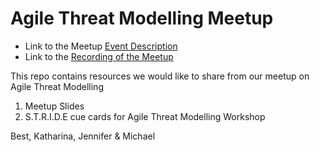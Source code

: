 # Agile Threat Modelling Meetup 

* Link to the Meetup [Event Description](https://www.meetup.com/de-DE/ThoughtWorks-Berlin/events/274764797)
* Link to the [Recording of the Meetup](https://thoughtworks.zoom.us/rec/play/X0eB09IUcBTN3kKcsgeKkFRo2tH4y2CBD-tSwC_7_ArhZd1uRhqCMDIcKdp3ELEqKVp3xrw4pf-6GcBV.65pTKDfewwMbUkGm?continueMode=true&_x_zm_rtaid=SkD8qMgmShaTezIRPIhaiA.1607346978341.3a00c56489efc8faf2cb4ac065313004&_x_zm_rhtaid=518)

This repo contains resources we would like to share from our meetup on Agile Threat Modelling
1. Meetup Slides
2. S.T.R.I.D.E cue cards for Agile Threat Modelling Workshop

Best,
Katharina, Jennifer & Michael
